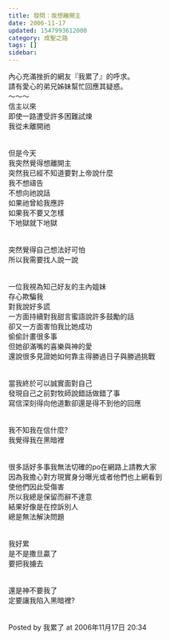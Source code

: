 ```yaml
---
title: 發問：我想離開主
date: 2006-11-17
updated: 1547993612000
category: 成聖之路
tags: []
sidebar: 
---
```


<p>內心充滿挫折的網友『我累了』的呼求。<br/>請有愛心的弟兄姊妹幫忙回應其疑惑。<br/>～～～<br/><!--more-->信主以來<br/>即使一路遭受許多困難試煉<br/>我從未離開祂<br/><br/><br/>但是今天<br/>我突然覺得想離開主 <br/>突然我已經不知道要對上帝說什麼<br/>我不想禱告<br/>不想向祂說話<br/>如果祂曾給我應許<br/>如果我不要又怎樣<br/>下地獄就下地獄<br/><br/><br/>突然覺得自己想法好可怕<br/>所以我需要找人說一說<br/><br/><br/>一位我視為知己好友的主內姐妹<br/>存心欺騙我<br/>對我說好多謊<br/>一方面持續對我甜言蜜語說許多鼓勵的話<br/>卻又一方面害怕我比她成功<br/>偷偷計畫很多事<br/>但她卻滿嘴的喜樂與神的愛<br/>還說很多見證她如何靠主得勝過日子與勝過挑戰<br/><br/><br/>當我終於可以誠實面對自己<br/>發現自己之前對牧師說錯話做錯了事<br/>寫信深刻得向他道歉卻還是得不到他的回應<br/><br/><br/>我不知我在信什麼?<br/>我覺得我在黑暗裡<br/><br/><br/>很多話好多事我無法切確的po在網路上請教大家<br/>因為我擔心對方現實身分曝光或者他們也上網看到<br/>使他們因此受傷害<br/>所以我總是保留而辭不達意<br/>結果好像是在控訴別人<br/>總是無法解決問題<br/><br/><br/>我好累<br/>是不是撒旦贏了<br/>要把我擄去<br/><br/><br/>還是神不要我了<br/>定要讓我陷入黑暗裡?<br/><br/><br/>Posted by 我累了 at 2006年11月17日 20:34 <br/>
</p>